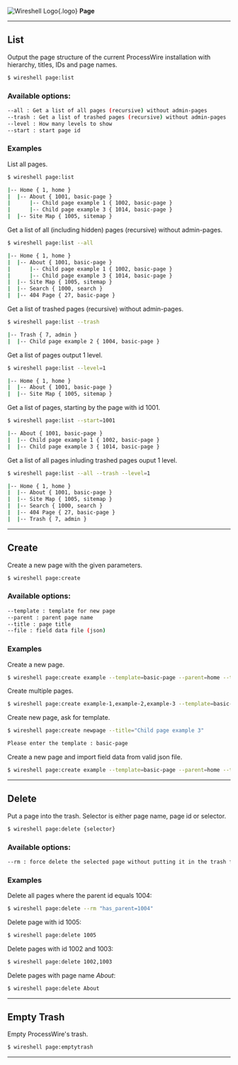 ![Wireshell Logo](/assets/img/favicon-16x16.png){.logo} **Page**

---

## List

Output the page structure of the current ProcessWire installation with hierarchy, titles, IDs and page names.

```sh
$ wireshell page:list
```

### Available options:

```sh
--all : Get a list of all pages (recursive) without admin-pages
--trash : Get a list of trashed pages (recursive) without admin-pages
--level : How many levels to show
--start : start page id
```
### Examples

List all pages.

```sh
$ wireshell page:list

|-- Home { 1, home }
|  |-- About { 1001, basic-page }
|      |-- Child page example 1 { 1002, basic-page }
|      |-- Child page example 3 { 1014, basic-page }
|  |-- Site Map { 1005, sitemap }
```

Get a list of all (including hidden) pages (recursive) without admin-pages.

```sh
$ wireshell page:list --all

|-- Home { 1, home }
|  |-- About { 1001, basic-page }
|      |-- Child page example 1 { 1002, basic-page }
|      |-- Child page example 3 { 1014, basic-page }
|  |-- Site Map { 1005, sitemap }
|  |-- Search { 1000, search }
|  |-- 404 Page { 27, basic-page }
```

Get a list of trashed pages (recursive) without admin-pages.

```sh
$ wireshell page:list --trash

|-- Trash { 7, admin }
|  |-- Child page example 2 { 1004, basic-page }
```

Get a list of pages output 1 level.

```sh
$ wireshell page:list --level=1

|-- Home { 1, home }
|  |-- About { 1001, basic-page }
|  |-- Site Map { 1005, sitemap }
```

Get a list of pages, starting by the page with id 1001.

```sh
$ wireshell page:list --start=1001

|-- About { 1001, basic-page }
|  |-- Child page example 1 { 1002, basic-page }
|  |-- Child page example 3 { 1014, basic-page }
```

Get a list of all pages inluding trashed pages ouput 1 level.

```sh
$ wireshell page:list --all --trash --level=1

|-- Home { 1, home }
|  |-- About { 1001, basic-page }
|  |-- Site Map { 1005, sitemap }
|  |-- Search { 1000, search }
|  |-- 404 Page { 27, basic-page }
|  |-- Trash { 7, admin }
```

---

## Create

Create a new page with the given parameters.

```sh
$ wireshell page:create
```

### Available options:

```sh
--template : template for new page
--parent : parent page name
--title : page title
--file : field data file (json)
```

### Examples

Create a new page.

```sh
$ wireshell page:create example --template=basic-page --parent=home --title="Example Page"
```

Create multiple pages.

```sh
$ wireshell page:create example-1,example-2,example-3 --template=basic-page --parent=home
```

Create new page, ask for template.

```sh
$ wireshell page:create newpage --title="Child page example 3"

Please enter the template : basic-page
```

Create a new page and import field data from valid json file.

```sh
$ wireshell page:create example --template=basic-page --parent=home --title="Example Page" --file=import.json
```

---

## Delete

Put a page into the trash. Selector is either page name, page id or selector. 

```sh
$ wireshell page:delete {selector}
```

### Available options:

```sh
--rm : force delete the selected page without putting it in the trash first
```

### Examples

Delete all pages where the parent id equals 1004:

```sh
$ wireshell page:delete --rm "has_parent=1004"
```

Delete page with id 1005:

```sh
$ wireshell page:delete 1005
```

Delete pages with id 1002 and 1003:

```sh
$ wireshell page:delete 1002,1003
```

Delete pages with page name *About*:

```sh
$ wireshell page:delete About
```

---

## Empty Trash

Empty ProcessWire's trash.

```sh
$ wireshell page:emptytrash
```

---
